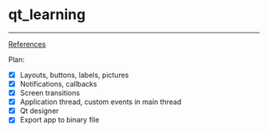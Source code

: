 # qt_learning

***

[References](https://doc.qt.io/qtforpython/tutorials/index.html)

Plan:
* [x] Layouts, buttons, labels, pictures
* [x] Notifications, callbacks
* [x] Screen transitions
* [x] Application thread, custom events in main thread
* [x] Qt designer
* [x] Export app to binary file
